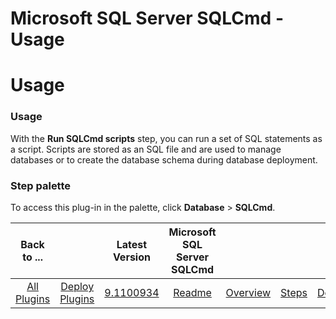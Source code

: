 
Microsoft SQL Server SQLCmd - Usage
===================================

# Usage



### Usage




 


With the **Run SQLCmd scripts** step, you can run a set of SQL statements as a script. Scripts are stored as an SQL file and are used to manage databases or to create the database schema during database deployment.



### **Step palette**


To access this plug-in in the palette, click **Database** > **SQLCmd**.




|Back to ...||Latest Version|Microsoft SQL Server SQLCmd ||||
| :---: | :---: | :---: | :---: | :---: | :---: | :---: |
|[All Plugins](../../index.md)|[Deploy Plugins](../README.md)|[9.1100934](https://raw.githubusercontent.com/UrbanCode/IBM-UCD-PLUGINS/main/files/SQLCmd/SQLCmd-9.1100934.zip)|[Readme](README.md)|[Overview](overview.md)|[Steps](steps.md)|[Downloads](downloads.md)|
